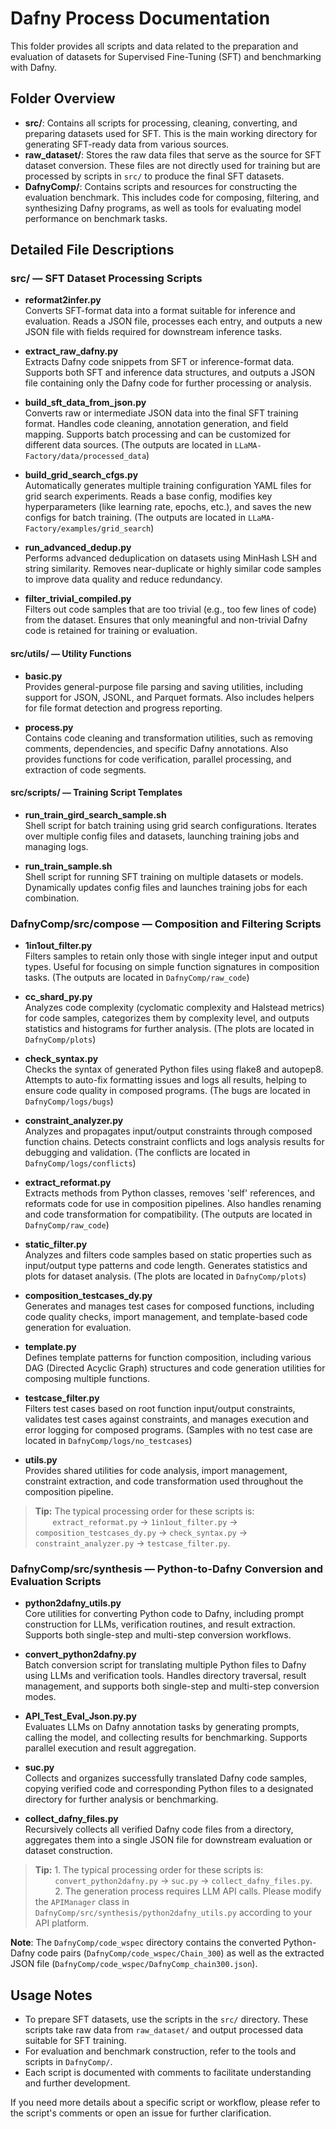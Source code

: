 # Dafny Process Documentation

This folder provides all scripts and data related to the preparation and evaluation of datasets for Supervised Fine-Tuning (SFT) and benchmarking with Dafny.

## Folder Overview

- **src/**: Contains all scripts for processing, cleaning, converting, and preparing datasets used for SFT. This is the main working directory for generating SFT-ready data from various sources.
- **raw_dataset/**: Stores the raw data files that serve as the source for SFT dataset conversion. These files are not directly used for training but are processed by scripts in `src/` to produce the final SFT datasets.
- **DafnyComp/**: Contains scripts and resources for constructing the evaluation benchmark. This includes code for composing, filtering, and synthesizing Dafny programs, as well as tools for evaluating model performance on benchmark tasks.

## Detailed File Descriptions

### src/ — SFT Dataset Processing Scripts

- **reformat2infer.py**  
  Converts SFT-format data into a format suitable for inference and evaluation. Reads a JSON file, processes each entry, and outputs a new JSON file with fields required for downstream inference tasks.

- **extract_raw_dafny.py**  
  Extracts Dafny code snippets from SFT or inference-format data. Supports both SFT and inference data structures, and outputs a JSON file containing only the Dafny code for further processing or analysis.

- **build_sft_data_from_json.py**  
  Converts raw or intermediate JSON data into the final SFT training format. Handles code cleaning, annotation generation, and field mapping. Supports batch processing and can be customized for different data sources. (The outputs are located in `LLaMA-Factory/data/processed_data`)

- **build_grid_search_cfgs.py**  
  Automatically generates multiple training configuration YAML files for grid search experiments. Reads a base config, modifies key hyperparameters (like learning rate, epochs, etc.), and saves the new configs for batch training. (The outputs are located in `LLaMA-Factory/examples/grid_search`)

- **run_advanced_dedup.py**  
  Performs advanced deduplication on datasets using MinHash LSH and string similarity. Removes near-duplicate or highly similar code samples to improve data quality and reduce redundancy.

- **filter_trivial_compiled.py**  
  Filters out code samples that are too trivial (e.g., too few lines of code) from the dataset. Ensures that only meaningful and non-trivial Dafny code is retained for training or evaluation.

#### src/utils/ — Utility Functions

- **basic.py**  
  Provides general-purpose file parsing and saving utilities, including support for JSON, JSONL, and Parquet formats. Also includes helpers for file format detection and progress reporting.

- **process.py**  
  Contains code cleaning and transformation utilities, such as removing comments, dependencies, and specific Dafny annotations. Also provides functions for code verification, parallel processing, and extraction of code segments.

#### src/scripts/ — Training Script Templates

- **run_train_gird_search_sample.sh**  
  Shell script for batch training using grid search configurations. Iterates over multiple config files and datasets, launching training jobs and managing logs.

- **run_train_sample.sh**  
  Shell script for running SFT training on multiple datasets or models. Dynamically updates config files and launches training jobs for each combination.

### DafnyComp/src/compose — Composition and Filtering Scripts

- **1in1out_filter.py**  
  Filters samples to retain only those with single integer input and output types. Useful for focusing on simple function signatures in composition tasks. (The outputs are located in `DafnyComp/raw_code`)

- **cc_shard_py.py**  
  Analyzes code complexity (cyclomatic complexity and Halstead metrics) for code samples, categorizes them by complexity level, and outputs statistics and histograms for further analysis. (The plots are located in `DafnyComp/plots`)

- **check_syntax.py**  
  Checks the syntax of generated Python files using flake8 and autopep8. Attempts to auto-fix formatting issues and logs all results, helping to ensure code quality in composed programs. (The bugs are located in `DafnyComp/logs/bugs`)

- **constraint_analyzer.py**  
  Analyzes and propagates input/output constraints through composed function chains. Detects constraint conflicts and logs analysis results for debugging and validation. (The conflicts are located in `DafnyComp/logs/conflicts`)

- **extract_reformat.py**  
  Extracts methods from Python classes, removes 'self' references, and reformats code for use in composition pipelines. Also handles renaming and code transformation for compatibility. (The outputs are located in `DafnyComp/raw_code`)

- **static_filter.py**  
  Analyzes and filters code samples based on static properties such as input/output type patterns and code length. Generates statistics and plots for dataset analysis. (The plots are located in `DafnyComp/plots`)

- **composition_testcases_dy.py**  
  Generates and manages test cases for composed functions, including code quality checks, import management, and template-based code generation for evaluation.

- **template.py**  
  Defines template patterns for function composition, including various DAG (Directed Acyclic Graph) structures and code generation utilities for composing multiple functions.

- **testcase_filter.py**  
  Filters test cases based on root function input/output constraints, validates test cases against constraints, and manages execution and error logging for composed programs. (Samples with no test case are located in `DafnyComp/logs/no_testcases`)

- **utils.py**  
  Provides shared utilities for code analysis, import management, constraint extraction, and code transformation used throughout the composition pipeline.

> **Tip:** The typical processing order for these scripts is: \
> &nbsp;&nbsp;&nbsp;&nbsp;&nbsp;&nbsp;&nbsp;`extract_reformat.py` → `1in1out_filter.py` → `composition_testcases_dy.py` → `check_syntax.py` → `constraint_analyzer.py` → `testcase_filter.py`.

### DafnyComp/src/synthesis — Python-to-Dafny Conversion and Evaluation Scripts

- **python2dafny_utils.py**  
  Core utilities for converting Python code to Dafny, including prompt construction for LLMs, verification routines, and result extraction. Supports both single-step and multi-step conversion workflows.

- **convert_python2dafny.py**  
  Batch conversion script for translating multiple Python files to Dafny using LLMs and verification tools. Handles directory traversal, result management, and supports both single-step and multi-step conversion modes.

- **API_Test_Eval_Json.py.py**  
  Evaluates LLMs on Dafny annotation tasks by generating prompts, calling the model, and collecting results for benchmarking. Supports parallel execution and result aggregation.

- **suc.py**  
  Collects and organizes successfully translated Dafny code samples, copying verified code and corresponding Python files to a designated directory for further analysis or benchmarking.

- **collect_dafny_files.py**  
  Recursively collects all verified Dafny code files from a directory, aggregates them into a single JSON file for downstream evaluation or dataset construction.

> **Tip:** 1. The typical processing order for these scripts is:\
> &nbsp;&nbsp;&nbsp;&nbsp;&nbsp;&nbsp;&nbsp;&nbsp;`convert_python2dafny.py` → `suc.py` → `collect_dafny_files.py`.\
> &nbsp;&nbsp;&nbsp;&nbsp;&nbsp;&nbsp;&nbsp;&nbsp;2. The generation process requires LLM API calls. Please modify the `APIManager` class in `DafnyComp/src/synthesis/python2dafny_utils.py` according to your API platform.

**Note**: The `DafnyComp/code_wspec` directory contains the converted Python-Dafny code pairs (`DafnyComp/code_wspec/Chain_300`) as well as the extracted JSON file (`DafnyComp/code_wspec/DafnyComp_chain300.json`).

## Usage Notes

- To prepare SFT datasets, use the scripts in the `src/` directory. These scripts take raw data from `raw_dataset/` and output processed data suitable for SFT training.
- For evaluation and benchmark construction, refer to the tools and scripts in `DafnyComp/`.
- Each script is documented with comments to facilitate understanding and further development.

If you need more details about a specific script or workflow, please refer to the script's comments or open an issue for further clarification. 